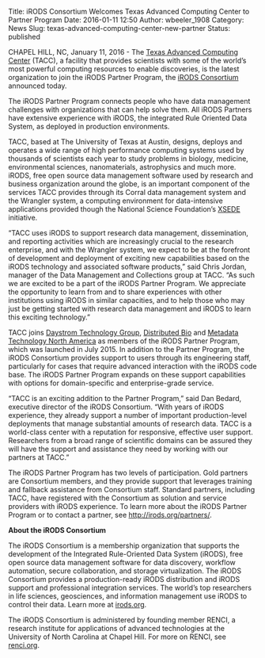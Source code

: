 Title: iRODS Consortium Welcomes Texas Advanced Computing Center to Partner Program
Date: 2016-01-11 12:50
Author: wbeeler_1908
Category: News
Slug: texas-advanced-computing-center-new-partner
Status: published

CHAPEL HILL, NC, January 11, 2016 - The [Texas Advanced Computing
Center](https://www.tacc.utexas.edu/) (TACC), a facility that provides
scientists with some of the world’s most powerful computing resources to
enable discoveries, is the latest organization to join the iRODS Partner
Program, the [iRODS Consortium](http://irods.org/consortium/) announced
today.

The iRODS Partner Program connects people who have data management
challenges with organizations that can help solve them. All iRODS
Partners have extensive experience with iRODS, the integrated Rule
Oriented Data System, as deployed in production environments.

TACC, based at The University of Texas at Austin, designs, deploys and
operates a wide range of high performance computing systems used by
thousands of scientists each year to study problems in biology,
medicine, environmental sciences, nanomaterials, astrophysics and much
more. iRODS, free open source data management software used by research
and business organization around the globe, is an important component of
the services TACC provides through its Corral data management system and
the Wrangler system, a computing environment for data-intensive
applications provided though the National Science Foundation’s
[XSEDE](https://www.xsede.org/) initiative.

“TACC uses iRODS to support research data management, dissemination, and
reporting activities which are increasingly crucial to the research
enterprise, and with the Wrangler system, we expect to be at the
forefront of development and deployment of exciting new capabilities
based on the iRODS technology and associated software products,” said
Chris Jordan, manager of the Data Management and Collections group at
TACC. “As such we are excited to be a part of the iRODS Partner Program.
We appreciate the opportunity to learn from and to share experiences
with other institutions using iRODS in similar capacities, and to help
those who may just be getting started with research data management and
iRODS to learn this exciting technology.”

TACC joins [Daystrom Technology Group](http://www.daystrom.com/),
[Distributed Bio](http://www.distributedbio.com/) and [Metadata
Technology North America](http://www.mtna.us/?page_id=2668) as members
of the iRODS Partner Program, which was launched in July 2015. In
addition to the Partner Program, the iRODS Consortium provides support
to users through its engineering staff, particularly for cases that
require advanced interaction with the iRODS code base. The iRODS Partner
Program expands on these support capabilities with options for
domain-specific and enterprise-grade service.

“TACC is an exciting addition to the Partner Program,” said Dan Bedard,
executive director of the iRODS Consortium. “With years of iRODS
experience, they already support a number of important production-level
deployments that manage substantial amounts of research data. TACC is a
world-class center with a reputation for responsive, effective user
support. Researchers from a broad range of scientific domains can be
assured they will have the support and assistance they need by working
with our partners at TACC.”

The iRODS Partner Program has two levels of participation. Gold partners
are Consortium members, and they provide support that leverages training
and fallback assistance from Consortium staff. Standard partners,
including TACC, have registered with the Consortium as solution and
service providers with iRODS experience. To learn more about the iRODS
Partner Program or to contact a partner, see
<http://irods.org/partners/>.

**About the iRODS Consortium**

The iRODS Consortium is a membership organization that supports the
development of the Integrated Rule-Oriented Data System (iRODS), free
open source data management software for data discovery, workflow
automation, secure collaboration, and storage virtualization. The iRODS
Consortium provides a production-ready iRODS distribution and iRODS
support and professional integration services. The world’s top
researchers in life sciences, geosciences, and information management
use iRODS to control their data. Learn more at
[irods.org](http://irods.org).

The iRODS Consortium is administered by founding member RENCI, a
research institute for applications of advanced technologies at the
University of North Carolina at Chapel Hill. For more on RENCI, see
[renci.org](http://renci.org).
